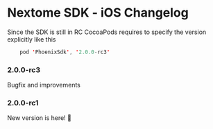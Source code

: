 # Nextome SDK - iOS Changelog
Since the SDK is still in RC CocoaPods requires to specify the version explicitly like this
```swift
    pod 'PhoenixSdk', '2.0.0-rc3'

```

### 2.0.0-rc3

Bugfix and improvements

### 2.0.0-rc1

New version is here! 🎉
